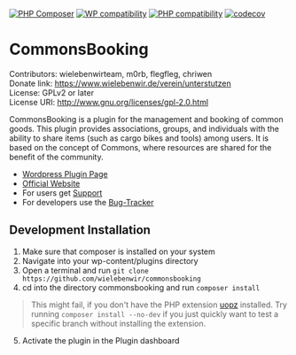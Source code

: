 [![PHP Composer](https://github.com/wielebenwir/commonsbooking/actions/workflows/php.yml/badge.svg)](https://github.com/wielebenwir/commonsbooking/actions/workflows/php.yml) 
[![WP compatibility](https://plugintests.com/plugins/wporg/commonsbooking/wp-badge.svg)](https://plugintests.com/plugins/wporg/commonsbooking/latest) 
[![PHP compatibility](https://plugintests.com/plugins/wporg/commonsbooking/php-badge.svg)](https://plugintests.com/plugins/wporg/commonsbooking/latest)
[![codecov](https://codecov.io/gh/wielebenwir/commonsbooking/branch/master/graph/badge.svg?token=STJC8WPWIC)](https://codecov.io/gh/wielebenwir/commonsbooking)

# CommonsBooking

Contributors: wielebenwirteam, m0rb, flegfleg, chriwen  
Donate link: https://www.wielebenwir.de/verein/unterstutzen  
License: GPLv2 or later  
License URI: http://www.gnu.org/licenses/gpl-2.0.html  

CommonsBooking is a plugin for the management and booking of common goods. This plugin provides associations, groups, and individuals with the ability to share items (such as cargo bikes and tools) among users. It is based on the concept of Commons, where resources are shared for the benefit of the community.

* [Wordpress Plugin Page](https://wordpress.org/plugins/commonsbooking/)
* [Official Website](https://commonsbooking.org)
* For users get [Support](https://commonsbooking.org/kontakt/)
* For developers use the [Bug-Tracker](https://github.com/wielebenwir/commonsbooking/issues) 


## Development Installation

1. Make sure that composer is installed on your system
2. Navigate into your wp-content/plugins directory
3. Open a terminal and run `git clone https://github.com/wielebenwir/commonsbooking`
4. cd into the directory commonsbooking and run `composer install`
> This might fail, if you don't have the PHP extension [uopz](https://www.php.net/manual/en/book.uopz.php) installed. Try running `composer install --no-dev` if you just quickly want to test a specific branch without installing the extension.
5. Activate the plugin in the Plugin dashboard
> 

